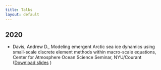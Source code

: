 ```yaml
---
title: Talks
layout: default
---
```


## 2020

- Davis, Andrew D., Modeling emergent Arctic sea ice dynamics using small-scale discrete element methods within macro-scale equations, Center for Atmosphere Ocean Science Seminar, NYU/Courant (<a href="https://github.com/SPIce-Team/spice-team.github.io/raw/master/files/DAVIS_CAOS_Seminar.pdf">Download slides</a> )
